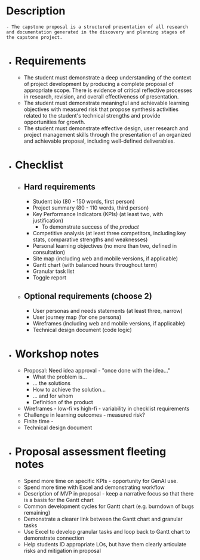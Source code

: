# Description
	- The capstone proposal is a structured presentation of all research and documentation generated in the discovery and planning stages of the capstone project.
- # Requirements
	- The student must demonstrate a deep understanding of the context of project development by producing a complete proposal of appropriate scope. There is evidence of critical reflective processes in research, revision, and overall effectiveness of presentation.
	- The student must demonstrate meaningful and achievable learning objectives with measured risk that propose synthesis activities related to the student's technical strengths and provide opportunities for growth.
	- The student must demonstrate effective design, user research and project management skills through the presentation of an organized and achievable proposal, including well-defined deliverables.
- # Checklist
	- ## Hard requirements
		- Student bio (80 - 150 words, first person)
		- Project summary (80 - 110 words, third person)
		- Key Performance Indicators (KPIs) (at least two, with justification)
			- To demonstrate success of the *product*
		- Competitive analysis (at least three competitors, including key stats, comparative strengths and weaknesses)
		- Personal learning objectives (no more than two, defined in consultation)
		- Site map (including web and mobile versions, if applicable)
		- Gantt chart (with balanced hours throughout term)
		- Granular task list
		- Toggle report
	- ## Optional requirements (choose 2)
		- User personas and needs statements (at least three, narrow)
		- User journey map (for one persona)
		- Wireframes (including web and mobile versions, if applicable)
		- Technical design document (code logic)
- # Workshop notes
	- Proposal: Need idea approval - "once done with the idea..."
		- What the problem is...
		- ... the solutions
		- How to achieve the solution...
		- ... and for whom
		- Definition of the product
	- Wireframes - low-fi vs high-fi - variability in checklist requirements
	- Challenge in learning outcomes - measured risk?
	- Finite time -
	- Technical design document
- # Proposal assessment fleeting notes
	- Spend more time on specific KPIs - opportunity for GenAI use.
	- Spend more time with Excel and demonstrating workflow
	- Description of MVP in proposal - keep a narrative focus so that there is a basis for the Gantt chart
	- Common development cycles for Gantt chart (e.g. burndown of bugs remaining)
	- Demonstrate a clearer link between the Gantt chart and granular tasks
	- Use Excel to develop granular tasks and loop back to Gantt chart to demonstrate connection
	- Help students ID appropriate LOs, but have them clearly articulate risks and mitigation in proposal